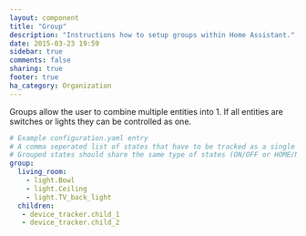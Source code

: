 ```yaml
---
layout: component
title: "Group"
description: "Instructions how to setup groups within Home Assistant."
date: 2015-03-23 19:59
sidebar: true
comments: false
sharing: true
footer: true
ha_category: Organization
---
```


Groups allow the user to combine multiple entities into 1. If all entities are switches or lights they can be controlled as one.

```yaml
# Example configuration.yaml entry
# A comma seperated list of states that have to be tracked as a single group
# Grouped states should share the same type of states (ON/OFF or HOME/NOT_HOME)
group:
  living_room:
    - light.Bowl
    - light.Ceiling
    - light.TV_back_light
  children:
   - device_tracker.child_1
   - device_tracker.child_2
```
